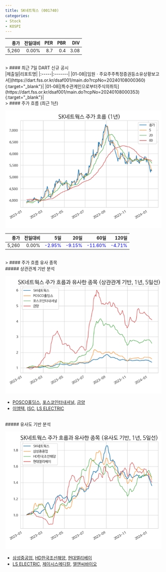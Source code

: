 ```yaml
---
title: SK네트웍스 (001740)
categories:
- Stock
- KOSPI
---
```


|종가|전일대비|PER|PBR|DIV|
|---:|-------:|--:|--:|--:|
|5,260|0.00%|8.7|0.4|3.08|

<!-- more -->

<br>
> #### 최근 7일 DART 신규 공시
<br>
|제출일|리포트명|
|:-----|:-------|
|01-08|[임원ㆍ주요주주특정증권등소유상황보고서](https://dart.fss.or.kr/dsaf001/main.do?rcpNo=20240108000360){:target="_blank"}|
|01-08|[특수관계인으로부터주식의취득](https://dart.fss.or.kr/dsaf001/main.do?rcpNo=20240108000353){:target="_blank"}|

<br>
> #### 주가 흐름 (최근 1년)

![001740](/assets/images/stock/001740.png)

|종가|전일대비|5일|20일|60일|120일|
|---:|-------:|--:|---:|---:|----:|
|5,260|0.00%|<span style="color: blue">-2.95%</span>|<span style="color: blue">-9.15%</span>|<span style="color: blue">-11.60%</span>|<span style="color: blue">-4.71%</span>|

<br>
> #### 주가 흐름 유사 종목

<br>
##### 상관관계 기반 분석

![001740](/assets/images/stock/001740_corr.png)
- [POSCO홀딩스](/005490/), [포스코인터내셔널](/047050/), [금양](/001570/)
- [이엠텍](/091120/), [ISC](/095340/), [LS ELECTRIC](/010120/)

<br>
##### 유사도 기반 분석

![001740](/assets/images/stock/001740_sim.png)
- [삼성중공업](/010140/), [HD한국조선해양](/009540/), [현대엘리베이](/017800/)
- [LS ELECTRIC](/010120/), [제이시스메디칼](/287410/), [엘앤씨바이오](/290650/)
